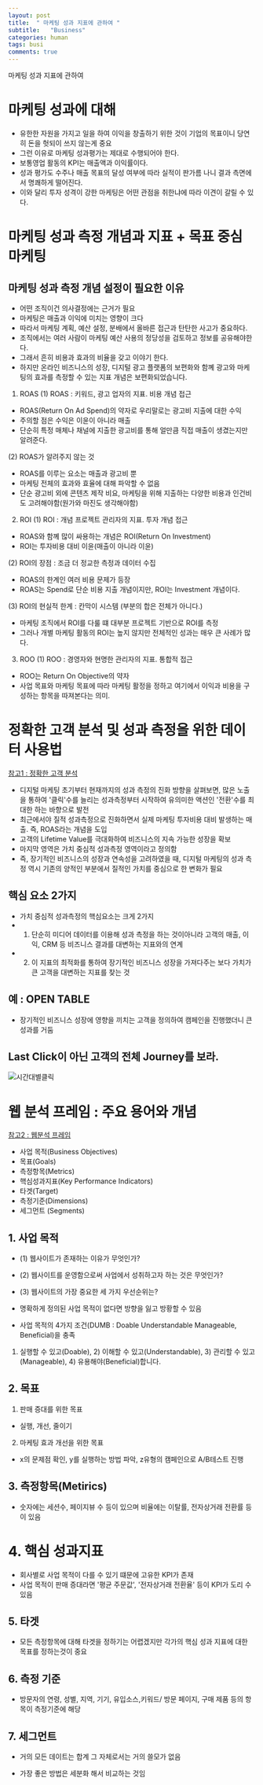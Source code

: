```yaml
---
layout: post
title:  " 마케팅 성과 지표에 관하여 "
subtitle:   "Business"
categories: human
tags: busi
comments: true
---
```



마케팅 성과 지표에 관하여


# 마케팅 성과에 대해

- 유한한 자원을 가지고 일을 하여 이익을 창출하기 위한 것이 기업의 목표이니 당연히 돈을 헛되이 쓰지 않는게 중요
- 그런 이유로 마케팅 성과평가는 제대로 수행되어야 한다.
- 보통영업 활동의 KPI는 매출액과 이익률이다.
- 성과 평가도 수주나 매출 목표의 달성 여부에 따라 실적이 판가름 나니 결과 측면에서 명쾌하게 떨어진다.
- 이와 달리 투자 성격이 강한 마케팅은 어떤 관점을 취한냐에 따라 이견이 갈릴 수 있다.


# 마케팅 성과 측정 개념과 지표 + 목표 중심 마케팅

## 마케팅 성과 측정 개념 설정이 필요한 이유
- 어떤 조직이건 의사결정에는 근거가 필요
- 마케팅은 매출과 이익에 미치는 영향이 크다
- 따라서 마케팅 계획, 예산 설정, 분배에서 올바른 접근과 탄탄한 사고가 중요하다.
- 조직에서는 여러 사람이 마케팅 예산 사용의 정당성을 검토하고 정보를 공유해야한다.
- 그래서 흔히 비용과 효과의 비율을 갖고 이야기 한다.
- 하지만 온라인 비즈니스의 성장, 디지털 광고 플랫폼의 보편화와 함꼐 광고와 마케팅의 효과를 측정할 수 있는 지표 개념은 보편화되었습니다.


1. ROAS
(1) ROAS : 키워드, 광고 업자의 지표. 비용 개념 접근
- ROAS(Return On Ad Spend)의 약자로 우리말로는 광고비 지출에 대한 수익
- 주의할 점은 수익은 이윤이 아니라 매출
- 단순히 특정 매체나 채널에 지출한 광고비를 통해 얼만큼 직접 매출이 생겼는지만 알려준다.

(2) ROAS가 알려주지 않는 것
- ROAS를 이루는 요소는 매출과 광고비 뿐
- 마케팅 전체의 효과와 효율에 대해 파악할 수 없음
- 단순 광고비 외에 콘텐츠 제작 비요, 마케팅을 위해 지출하는 다양한 비용과 인건비도 고려해야함(원가와 마진도 생각해야함)


2. ROI
(1) ROI : 개념 프로젝트 관리자의 지표. 투자 개념 접근
- ROAS와 함꼐 많이 싸용하는 개념은 ROI(Return On Investment)
- ROI는 투자비용 대비 이윤(매출이 아니라 이윤)

(2) ROI의 장점 : 조금 더 정교한 측정과 데이터 수집
- ROAS의 한계인 여러 비용 문제가 등장
- ROAS는 Spend로 단순 비용 지출 개념이지만, ROI는 Investment 개념이다.

(3) ROI의 현실적 한계 : 칸막이 시스템 (부분의 합은 전체가 아니다.)
- 마케팅 조직에서 ROI를 다룰 떄 대부분 프로젝트 기반으로 ROI를 측정
- 그러나 개별 마케팅 활동의 ROI는 높지 않지만 전체적인 성과는 매우 큰 사례가 많다.


3. ROO
(1) ROO : 경영자와 현명한 관리자의 지표. 통합적 접근
- ROO는 Return On Objective의 약자
- 사업 목표와 마케팅 목표에 따라 마케팅 활정을 정하고 여기에서 이익과 비용을 구성하는 항목을 따져본다는 의미.


# 정확한 고객 분석 및 성과 측정을 위한 데이터 사용법

[참고1 : 정확한 고객 분석](https://www.thinkwithgoogle.com/intl/ko-kr/marketing-resources/data-and-measurement/data-based-measurement/)

- 디지털 마케팅 초기부터 현재까지의 성과 측정의 진화 방향을 살펴보면, 많은 노출을 통하여 '클릭'수를 늘리는 성과측정부터 시작하여 유의미한 액션인 '전환'수를 최대한 하는 바향으로 발전
- 최근에서야 질적 성과측정으로 진화하면서 실제 마케팅 투자비용 대비 발생하는 매출. 즉, ROAS라는 개념을 도입
- 고객의 Lifetime Value를 극대화하여 비즈니스의 지속 가능한 성장을 확보
- 마지막 영역은 가치 중심적 성과측정 영역이라고 정의함
- 즉, 장기적인 비즈니스의 성장과 연속성을 고려하였을 때, 디지털 마케팅의 성과 측정 역시 기존의 양적인 부분에서 질적인 가치를 중심으로 한 변화가 필요

## 핵심 요소 2가지
- 가치 중심적 성과측정의 핵심요소는 크게 2가지
- 1. 단순히 미디어 데이터를 이용해 성과 측정을 하는 것이아니라 고객의 매출, 이익, CRM 등 비즈니스 결과를 대변하는 지표와의 연계
- 2. 이 지표의 최적화를 통하여 장기적인 비즈니스 성장을 가져다주는 보다 가치가 큰 고객을 대변하는 지표를 찾는 것

## 예 : OPEN TABLE
- 장기적인 비즈니스 성장에 영향을 끼치는 고객을 정의하여 캠페인을 진행했더니 큰 성과를 거둠

## Last Click이 아닌 고객의 전체 Journey를 보라.

![시간대별클릭](https://www.thinkwithgoogle.com/_qs/images/yY6fCAc7CJJVMuQxnz9RTUJpxc0=/23634/width-1000/image4.png)




# 웹 분석 프레임 : 주요 용어와 개념

[참고2 : 웹분석 프레임](http://analyticsmarketing.co.kr/digital-analytics/google-analytics/1431/)

- 사업 목적(Business Objectives)
- 목표(Goals)
- 측정항목(Metrics)
- 핵심성과지표(Key Performance Indicators)
- 타겟(Target)
- 측정기준(Dimensions)
- 세그먼트 (Segments)

## 1. 사업 목적

- (1) 웹사이트가 존재하는 이유가 무엇인가?
- (2) 웹사이트를 운영함으로써 사업에서 성취하고자 하는 것은 무엇인가?
- (3) 웹사이트의 가장 중요한 세 가지 우선순위는?

- 명확하게 정의된 사업 목적이 없다면 방향을 잃고 방황할 수 있음
- 사업 목적의 4가지 조건(DUMB : Doable Understandable Manageable, Beneficial)을 충족
1) 실행할 수 있고(Doable), 2) 이해할 수 있고(Understandable), 3) 관리할 수 있고(Manageable), 4) 유용해야(Beneficial)합니다.

## 2. 목표

1) 판매 증대를 위한 목표
- 실행, 개선, 줄이기
2) 마케팅 효과 개선을 위한 목표
- x의 문제점 확인, y를 실행하는 방법 파악, z유형의 캠페인으로 A/B테스트 진행

## 3. 측정항목(Metirics)

- 숫자에는 세션수, 페이지뷰 수 등이 있으며 비율에는 이탈률, 전자상거래 전환률 등이 있음

# 4. 핵심 성과지표

- 회사별로 사업 목적이 다를 수 있기 떄문에 고유한 KPI가 존재
- 사업 목적이 판매 증대라면 '평균 주문값', '전자상거래 전환율' 등이 KPI가 도리 수 있음

## 5. 타겟

- 모든 측정항목에 대해 타겟을 정하기는 어렵겠지만 각가의 핵심 성과 지표에 대한 목표를 정하는것이 중요

## 6. 측정 기준

- 방문자의 연령, 성별, 지역, 기기, 유입소스,키워드/ 방문 페이지, 구매 제품 등의 항목이 측정기준에 해당

## 7. 세그먼트

- 거의 모든 데이트는 합계 그 자체로서는 거의 쓸모가 없음

- 가장 좋은 방법은 세분화 해서 비교하는 것임


